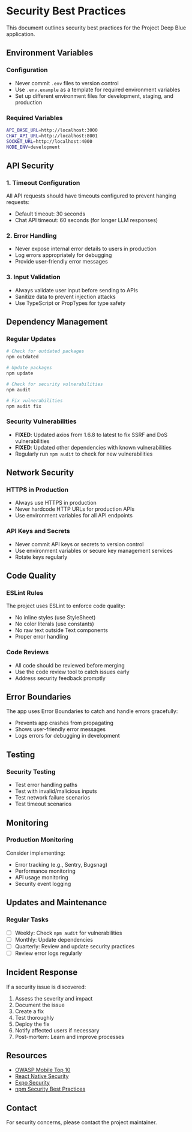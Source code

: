 # Security Best Practices

This document outlines security best practices for the Project Deep Blue application.

## Environment Variables

### Configuration
- Never commit `.env` files to version control
- Use `.env.example` as a template for required environment variables
- Set up different environment files for development, staging, and production

### Required Variables
```bash
API_BASE_URL=http://localhost:3000
CHAT_API_URL=http://localhost:8001
SOCKET_URL=http://localhost:4000
NODE_ENV=development
```

## API Security

### 1. Timeout Configuration
All API requests should have timeouts configured to prevent hanging requests:
- Default timeout: 30 seconds
- Chat API timeout: 60 seconds (for longer LLM responses)

### 2. Error Handling
- Never expose internal error details to users in production
- Log errors appropriately for debugging
- Provide user-friendly error messages

### 3. Input Validation
- Always validate user input before sending to APIs
- Sanitize data to prevent injection attacks
- Use TypeScript or PropTypes for type safety

## Dependency Management

### Regular Updates
```bash
# Check for outdated packages
npm outdated

# Update packages
npm update

# Check for security vulnerabilities
npm audit

# Fix vulnerabilities
npm audit fix
```

### Security Vulnerabilities
- **FIXED**: Updated axios from 1.6.8 to latest to fix SSRF and DoS vulnerabilities
- **FIXED**: Updated other dependencies with known vulnerabilities
- Regularly run `npm audit` to check for new vulnerabilities

## Network Security

### HTTPS in Production
- Always use HTTPS in production
- Never hardcode HTTP URLs for production APIs
- Use environment variables for all API endpoints

### API Keys and Secrets
- Never commit API keys or secrets to version control
- Use environment variables or secure key management services
- Rotate keys regularly

## Code Quality

### ESLint Rules
The project uses ESLint to enforce code quality:
- No inline styles (use StyleSheet)
- No color literals (use constants)
- No raw text outside Text components
- Proper error handling

### Code Reviews
- All code should be reviewed before merging
- Use the code review tool to catch issues early
- Address security feedback promptly

## Error Boundaries

The app uses Error Boundaries to catch and handle errors gracefully:
- Prevents app crashes from propagating
- Shows user-friendly error messages
- Logs errors for debugging in development

## Testing

### Security Testing
- Test error handling paths
- Test with invalid/malicious inputs
- Test network failure scenarios
- Test timeout scenarios

## Monitoring

### Production Monitoring
Consider implementing:
- Error tracking (e.g., Sentry, Bugsnag)
- Performance monitoring
- API usage monitoring
- Security event logging

## Updates and Maintenance

### Regular Tasks
- [ ] Weekly: Check `npm audit` for vulnerabilities
- [ ] Monthly: Update dependencies
- [ ] Quarterly: Review and update security practices
- [ ] Review error logs regularly

## Incident Response

If a security issue is discovered:
1. Assess the severity and impact
2. Document the issue
3. Create a fix
4. Test thoroughly
5. Deploy the fix
6. Notify affected users if necessary
7. Post-mortem: Learn and improve processes

## Resources

- [OWASP Mobile Top 10](https://owasp.org/www-project-mobile-top-10/)
- [React Native Security](https://reactnative.dev/docs/security)
- [Expo Security](https://docs.expo.dev/guides/security/)
- [npm Security Best Practices](https://docs.npmjs.com/security-best-practices)

## Contact

For security concerns, please contact the project maintainer.
